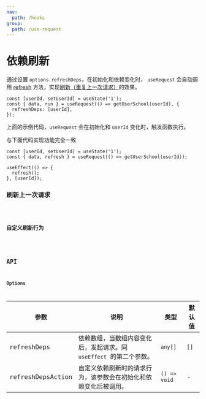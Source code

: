 ```yaml
---
nav:
  path: /hooks
group:
  path: /use-request
---
```


# 依赖刷新

通过设置 `options.refreshDeps`，在初始化和依赖变化时， `useRequest` 会自动调用 [refresh](https://ahooks.js.org/zh-CN/hooks/use-request/basic/#result) 方法，实现[刷新（重复上一次请求）](https://ahooks.js.org/zh-CN/hooks/use-request/basic/#刷新重复上一次请求)的效果。

```tsx | pure
const [userId, setUserId] = useState('1');
const { data, run } = useRequest(() => getUserSchool(userId), {
  refreshDeps: [userId],
});
```

上面的示例代码，`useRequest` 会在初始化和 `userId` 变化时，触发函数执行。

与下面代码实现功能完全一致

```tsx | pure
const [userId, setUserId] = useState('1');
const { data, refresh } = useRequest(() => getUserSchool(userId));

useEffect(() => {
  refresh();
}, [userId]);
```

### 刷新上一次请求

<code src="./demo/refreshDeps.tsx" />

### 自定义刷新行为

<code src="./demo/refreshDepsAction.tsx" />

## API

### Options

| 参数              | 说明                                                                | 类型         | 默认值 |
| ----------------- | ------------------------------------------------------------------- | ------------ | ------ |
| refreshDeps       | 依赖数组，当数组内容变化后，发起请求。同 `useEffect` 的第二个参数。 | `any[]`      | `[]`   |
| refreshDepsAction | 自定义依赖刷新时的请求行为，该参数会在初始化和依赖变化后被调用。    | `() => void` | -      |
